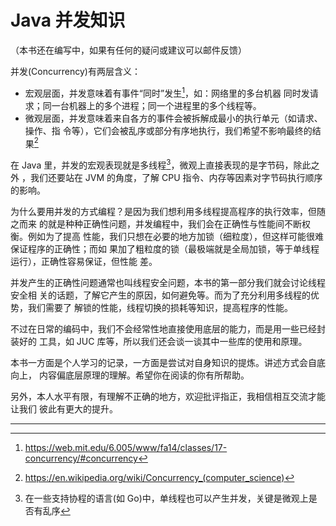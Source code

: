 # Java 并发知识

（本书还在编写中，如果有任何的疑问或建议可以邮件反馈）

并发(Concurrency)有两层含义：

- 宏观层面，并发意味着有事件“同时”发生[^mit-reading-17]，如：网络里的多台机器
  同时发请求；同一台机器上的多个进程；同一个进程里的多个线程等。
- 微观层面，并发意味着来自各方的事件会被拆解成最小的执行单元（如请求、操作、指
  令等），它们会被乱序或部分有序地执行，我们希望不影响最终的结果[^wiki-definition]

在 Java 里，并发的宏观表现就是多线程[^go]，微观上直接表现的是字节码，除此之外
，我们还要站在 JVM 的角度，了解 CPU 指令、内存等因素对字节码执行顺序的影响。

为什么要用并发的方式编程？是因为我们想利用多线程提高程序的执行效率，但随之而来
的就是种种正确性问题，并发编程中，我们会在正确性与性能间不断权衡。例如为了提高
性能，我们只想在必要的地方加锁（细粒度），但这样可能很难保证程序的正确性；而如
果加了粗粒度的锁（最极端就是全局加锁，等于单线程运行），正确性容易保证，但性能
差。

并发产生的正确性问题通常也叫线程安全问题，本书的第一部分我们就会讨论线程安全相
关的话题，了解它产生的原因，如何避免等。而为了充分利用多线程的优势，我们需要了
解锁的性能，线程切换的损耗等知识，提高程序的性能。

不过在日常的编码中，我们不会经常性地直接使用底层的能力，而是用一些已经封装好的
工具，如 JUC 库等，所以我们还会谈一谈其中一些库的使用和原理。

本书一方面是个人学习的记录，一方面是尝试对自身知识的提炼。讲述方式会自底向上，
内容偏底层原理的理解。希望你在阅读的你有所帮助。

另外，本人水平有限，有理解不正确的地方，欢迎批评指正，我相信相互交流才能让我们
彼此有更大的提升。

---

[^mit-reading-17]: https://web.mit.edu/6.005/www/fa14/classes/17-concurrency/#concurrency
[^wiki-definition]: https://en.wikipedia.org/wiki/Concurrency_(computer_science)
[^go]: 在一些支持协程的语言(如 Go)中，单线程也可以产生并发，关键是微观上是否有乱序
